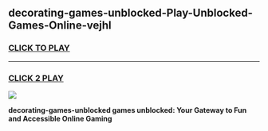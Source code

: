 
## decorating-games-unblocked-Play-Unblocked-Games-Online-vejhl
<h3>
<a href="https://premium76.site?title=decorating-games-unblocked&ref=25A">CLICK TO PLAY</a></h3>
<hr>

<h3>
<a href="https://premium76.site?title=decorating-games-unblocked&ref=25A">CLICK 2 PLAY</a>
  
</h3>

<a href="https://premium76.site?title=decorating-games-unblocked&ref=25A"><img src="https://clearcache.store/games.png"></a>


**decorating-games-unblocked games unblocked: Your Gateway to Fun and Accessible Online Gaming**
